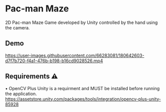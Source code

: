 # Pac-man Maze
2D Pac-man Maze Game developed by Unity controlled by the hand using the camera.

## Demo


https://user-images.githubusercontent.com/66283081/180642603-d7f7b720-f4a1-476b-b198-b16cd9028526.mp4


## Requirements ⚠️
• OpenCV Plus Unity is a requirment and MUST be installed before running the application.
https://assetstore.unity.com/packages/tools/integration/opencv-plus-unity-85928

